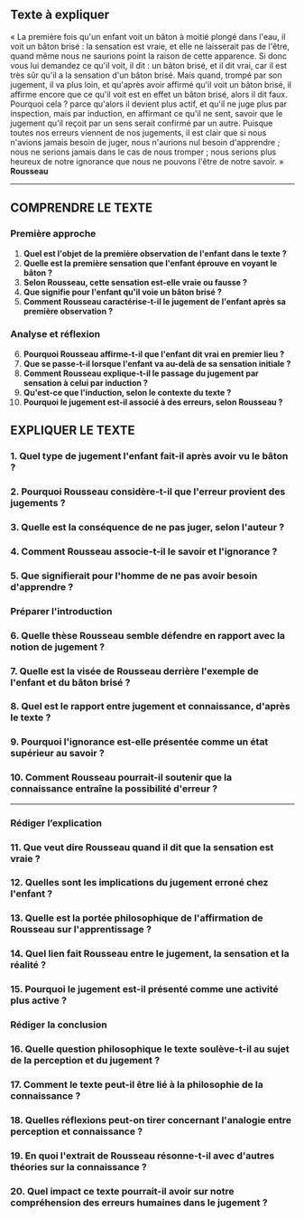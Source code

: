 ## Texte à expliquer

« La première fois qu'un enfant voit un bâton à moitié plongé dans l'eau, il voit un bâton brisé : la sensation est vraie, et elle ne laisserait pas de l'être, quand même nous ne saurions point la raison de cette apparence. Si donc vous lui demandez ce qu'il voit, il dit : un bâton brisé, et il dit vrai, car il est très sûr qu'il a la sensation d'un bâton brisé. Mais quand, trompé par son jugement, il va plus loin, et qu'après avoir affirmé qu'il voit un bâton brisé, il affirme encore que ce qu'il voit est en effet un bâton brisé, alors il dit faux. Pourquoi cela ? parce qu'alors il devient plus actif, et qu'il ne juge plus par inspection, mais par induction, en affirmant ce qu'il ne sent, savoir que le jugement qu'il reçoit par un sens serait confirmé par un autre. Puisque toutes nos erreurs viennent de nos jugements, il est clair que si nous n'avions jamais besoin de juger, nous n'aurions nul besoin d'apprendre ; nous ne serions jamais dans le cas de nous tromper ; nous serions plus heureux de notre ignorance que nous ne pouvons l'être de notre savoir. »  
**Rousseau**

---

## COMPRENDRE LE TEXTE

### Première approche

1. **Quel est l'objet de la première observation de l'enfant dans le texte ?**  
2. **Quelle est la première sensation que l'enfant éprouve en voyant le bâton ?**  
3. **Selon Rousseau, cette sensation est-elle vraie ou fausse ?**  
4. **Que signifie pour l'enfant qu'il voie un bâton brisé ?**  
5. **Comment Rousseau caractérise-t-il le jugement de l'enfant après sa première observation ?**  

### Analyse et réflexion

6. **Pourquoi Rousseau affirme-t-il que l'enfant dit vrai en premier lieu ?**  
7. **Que se passe-t-il lorsque l'enfant va au-delà de sa sensation initiale ?**  
8. **Comment Rousseau explique-t-il le passage du jugement par sensation à celui par induction ?**  
9. **Qu'est-ce que l'induction, selon le contexte du texte ?**  
10. **Pourquoi le jugement est-il associé à des erreurs, selon Rousseau ?**  

## EXPLIQUER LE TEXTE

### 1. Quel type de jugement l'enfant fait-il après avoir vu le bâton ?  
### 2. Pourquoi Rousseau considère-t-il que l'erreur provient des jugements ?  
### 3. Quelle est la conséquence de ne pas juger, selon l'auteur ?  
### 4. Comment Rousseau associe-t-il le savoir et l'ignorance ?  
### 5. Que signifierait pour l'homme de ne pas avoir besoin d'apprendre ?  

### Préparer l'introduction

### 6. Quelle thèse Rousseau semble défendre en rapport avec la notion de jugement ?  
### 7. Quelle est la visée de Rousseau derrière l'exemple de l'enfant et du bâton brisé ?  
### 8. Quel est le rapport entre jugement et connaissance, d'après le texte ?  
### 9. Pourquoi l'ignorance est-elle présentée comme un état supérieur au savoir ?  
### 10. Comment Rousseau pourrait-il soutenir que la connaissance entraîne la possibilité d'erreur ?  

---

### Rédiger l’explication

### 11. Que veut dire Rousseau quand il dit que la sensation est vraie ?  
### 12. Quelles sont les implications du jugement erroné chez l'enfant ?  
### 13. Quelle est la portée philosophique de l'affirmation de Rousseau sur l'apprentissage ?  
### 14. Quel lien fait Rousseau entre le jugement, la sensation et la réalité ?  
### 15. Pourquoi le jugement est-il présenté comme une activité plus active ?  

### Rédiger la conclusion

### 16. Quelle question philosophique le texte soulève-t-il au sujet de la perception et du jugement ?  
### 17. Comment le texte peut-il être lié à la philosophie de la connaissance ?  
### 18. Quelles réflexions peut-on tirer concernant l'analogie entre perception et connaissance ?  
### 19. En quoi l'extrait de Rousseau résonne-t-il avec d'autres théories sur la connaissance ?  
### 20. Quel impact ce texte pourrait-il avoir sur notre compréhension des erreurs humaines dans le jugement ?